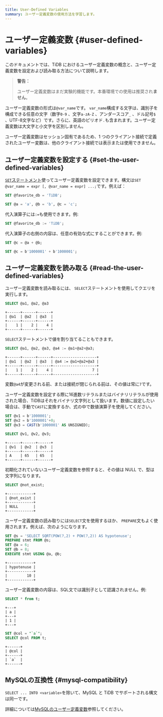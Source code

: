 ```yaml
---
title: User-Defined Variables
summary: ユーザー定義変数の使用方法を学習します。
---
```


# ユーザー定義変数 {#user-defined-variables}

このドキュメントでは、TiDB におけるユーザー定義変数の概念と、ユーザー定義変数を設定および読み取る方法について説明します。

> **警告：**
>
> ユーザー定義変数はまだ実験的機能です。本番環境での使用は推奨され**ません**。

ユーザー定義変数の形式は`@var_name`です。 `var_name`構成する文字は、識別子を構成できる任意の文字（数字`0-9` 、文字`a-zA-Z` 、アンダースコア`_` 、ドル記号`$` 、UTF-8文字など）です。さらに、英語のピリオド`.`も含まれます。ユーザー定義変数は大文字と小文字を区別しません。

ユーザー定義変数はセッション固有であるため、1 つのクライアント接続で定義されたユーザー変数は、他のクライアント接続では表示または使用できません。

## ユーザー定義変数を設定する {#set-the-user-defined-variables}

[`SET`ステートメント](/sql-statements/sql-statement-set-variable.md)使ってユーザー定義変数を設定できます。構文は`SET @var_name = expr [, @var_name = expr] ...;`です。例えば：

```sql
SET @favorite_db = 'TiDB';
```

```sql
SET @a = 'a', @b = 'b', @c = 'c';
```

代入演算子には`:=`も使用できます。例:

```sql
SET @favorite_db := 'TiDB';
```

代入演算子の右側の内容は、任意の有効な式にすることができます。例:

```sql
SET @c = @a + @b;
```

```sql
SET @c = b'1000001' + b'1000001';
```

## ユーザー定義変数を読み取る {#read-the-user-defined-variables}

ユーザー定義変数を読み取るには、 `SELECT`ステートメントを使用してクエリを実行します。

```sql
SELECT @a1, @a2, @a3
```

    +------+------+------+
    | @a1  | @a2  | @a3  |
    +------+------+------+
    |    1 |    2 |    4 |
    +------+------+------+

`SELECT`ステートメントで値を割り当てることもできます。

```sql
SELECT @a1, @a2, @a3, @a4 := @a1+@a2+@a3;
```

    +------+------+------+--------------------+
    | @a1  | @a2  | @a3  | @a4 := @a1+@a2+@a3 |
    +------+------+------+--------------------+
    |    1 |    2 |    4 |                  7 |
    +------+------+------+--------------------+

変数`@a4`が変更される前、または接続が閉じられる前は、その値は常に`7`です。

ユーザー定義変数を設定する際に16進数リテラルまたはバイナリリテラルが使用された場合、TiDBはそれをバイナリ文字列として扱います。数値に設定したい場合は、手動で`CAST`に変換するか、式の中で数値演算子を使用してください。

```sql
SET @v1 = b'1000001';
SET @v2 = b'1000001'+0;
SET @v3 = CAST(b'1000001' AS UNSIGNED);
```

```sql
SELECT @v1, @v2, @v3;
```

    +------+------+------+
    | @v1  | @v2  | @v3  |
    +------+------+------+
    | A    | 65   | 65   |
    +------+------+------+

初期化されていないユーザー定義変数を参照すると、その値は NULL で、型は文字列になります。

```sql
SELECT @not_exist;
```

    +------------+
    | @not_exist |
    +------------+
    | NULL       |
    +------------+

ユーザー定義変数の読み取りには`SELECT`文を使用するほか、 `PREPARE`文もよく使用されます。例えば、次のようになります。

```sql
SET @s = 'SELECT SQRT(POW(?,2) + POW(?,2)) AS hypotenuse';
PREPARE stmt FROM @s;
SET @a = 6;
SET @b = 8;
EXECUTE stmt USING @a, @b;
```

    +------------+
    | hypotenuse |
    +------------+
    |         10 |
    +------------+

ユーザー定義変数の内容は、SQL文では識別子として認識されません。例:

```sql
SELECT * from t;
```

    +---+
    | a |
    +---+
    | 1 |
    +---+

```sql
SET @col = "`a`";
SELECT @col FROM t;
```

    +------+
    | @col |
    +------+
    | `a`  |
    +------+

## MySQLの互換性 {#mysql-compatibility}

`SELECT ... INTO <variable>`を除いて、MySQL と TiDB でサポートされる構文は同一です。

詳細については[MySQLのユーザー定義変数](https://dev.mysql.com/doc/refman/8.0/en/user-variables.html)参照してください。
